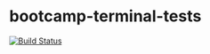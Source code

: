 # bootcamp-terminal-tests
[![Build Status](https://app.travis-ci.com/kwenda77/bootcamp-terminal-tests.svg?branch=main)](https://app.travis-ci.com/kwenda77/bootcamp-terminal-tests)
